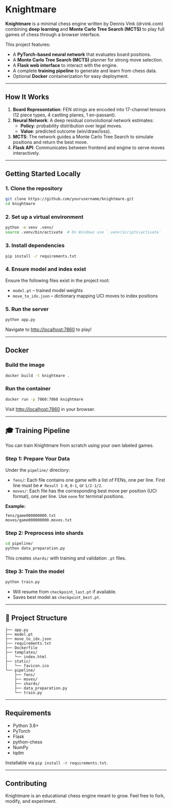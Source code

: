 # Knightmare

**Knightmare** is a minimal chess engine written by Dennis Vink (drvink.com) combining **deep learning** and **Monte Carlo Tree Search (MCTS)** to play full games of chess through a browser interface.

This project features:
- A **PyTorch-based neural network** that evaluates board positions.
- A **Monte Carlo Tree Search (MCTS)** planner for strong move selection.
- A **Flask web interface** to interact with the engine.
- A complete **training pipeline** to generate and learn from chess data.
- Optional **Docker** containerization for easy deployment.

---

## How It Works

1. **Board Representation**: FEN strings are encoded into 17-channel tensors (12 piece types, 4 castling planes, 1 en-passant).
2. **Neural Network**: A deep residual convolutional network estimates:
   - **Policy**: probability distribution over legal moves.
   - **Value**: predicted outcome (win/draw/loss).
3. **MCTS**: The network guides a Monte Carlo Tree Search to simulate positions and return the best move.
4. **Flask API**: Communicates between frontend and engine to serve moves interactively.

---

## Getting Started Locally

### 1. Clone the repository
```bash
git clone https://github.com/yourusername/knightmare.git
cd knightmare
```

### 2. Set up a virtual environment
```bash
python -m venv .venv/
source .venv/bin/activate  # On Windows use `.venv\Scripts\activate`
```

### 3. Install dependencies
```bash
pip install -r requirements.txt
```

### 4. Ensure model and index exist
Ensure the following files exist in the project root:
- `model.pt` – trained model weights
- `move_to_idx.json` – dictionary mapping UCI moves to index positions

### 5. Run the server
```bash
python app.py
```

Navigate to [http://localhost:7860](http://localhost:7860) to play!

---

## Docker

### Build the image
```bash
docker build -t knightmare .
```

### Run the container
```bash
docker run -p 7860:7860 knightmare
```

Visit [http://localhost:7860](http://localhost:7860) in your browser.

---

## 🎓 Training Pipeline

You can train Knightmare from scratch using your own labeled games.

### Step 1: Prepare Your Data

Under the `pipeline/` directory:

- `fens/`: Each file contains one game with a list of FENs, one per line. First line must be `# Result 1-0`, `0-1`, or `1/2-1/2`.
- `moves/`: Each file has the corresponding best move per position (UCI format), one per line. Use `none` for terminal positions.

**Example:**
```
fens/game000000000.txt
moves/game000000000.moves.txt
```

### Step 2: Preprocess into shards
```bash
cd pipeline/
python data_preparation.py
```

This creates `shards/` with training and validation `.pt` files.

### Step 3: Train the model
```bash
python train.py
```

- Will resume from `checkpoint_last.pt` if available.
- Saves best model as `checkpoint_best.pt`.

---

## 📁 Project Structure

```
├── app.py
├── model.pt
├── move_to_idx.json
├── requirements.txt
├── Dockerfile
├── templates/
│   └── index.html
├── static/
│   └── favicon.ico
└── pipeline/
    ├── fens/
    ├── moves/
    ├── shards/
    ├── data_preparation.py
    └── train.py
```

---

## Requirements

- Python 3.8+
- PyTorch
- Flask
- python-chess
- NumPy
- tqdm

Installable via `pip install -r requirements.txt`.

---

## Contributing

Knightmare is an educational chess engine meant to grow. Feel free to fork, modify, and experiment.
